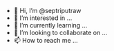 - 👋 Hi, I’m @septriputraw
- 👀 I’m interested in ...
- 🌱 I’m currently learning ...
- 💞️ I’m looking to collaborate on ...
- 📫 How to reach me ...

<!---
septriputraw/septriputraw is a ✨ special ✨ repository because its `README.md` (this file) appears on your GitHub profile.
You can click the Preview link to take a look at your changes.
--->
